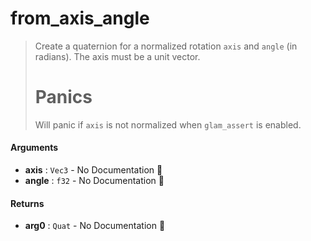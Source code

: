# from\_axis\_angle

>  Create a quaternion for a normalized rotation `axis` and `angle` (in radians).
>  The axis must be a unit vector.
>  # Panics
>  Will panic if `axis` is not normalized when `glam_assert` is enabled.

#### Arguments

- **axis** : `Vec3` \- No Documentation 🚧
- **angle** : `f32` \- No Documentation 🚧

#### Returns

- **arg0** : `Quat` \- No Documentation 🚧